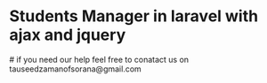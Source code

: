 <h1>Students Manager in laravel with ajax and jquery</h1>
# if you need our help feel free to conatact us on tauseedzamanofsorana@gmail.com
